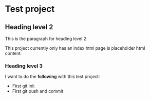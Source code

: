 # Test project


## Heading level 2

This is the paragraph for heading level 2.

This project currently only has an index.html page is placeholder html content.

### Heading level 3

I want to do the **following** with this test project:
- First git init
- First git push and commit
